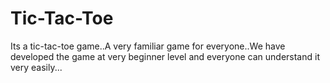 # Tic-Tac-Toe
Its a tic-tac-toe game..A very familiar game for everyone..We have developed the game at very beginner level and everyone can understand it very easily... 
